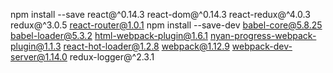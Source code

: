 npm install --save react@^0.14.3 react-dom@^0.14.3 react-redux@^4.0.3 redux@^3.0.5 react-router@1.0.1
npm install --save-dev babel-core@5.8.25 babel-loader@5.3.2 html-webpack-plugin@1.6.1 nyan-progress-webpack-plugin@1.1.3 react-hot-loader@1.2.8 webpack@1.12.9 webpack-dev-server@1.14.0 redux-logger@^2.3.1
